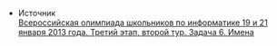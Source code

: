 - Источник  
[Всероссийская олимпиада школьников по информатике 19 и 21 января 2013 года. Третий этап, второй тур. Задача 6. Имена](https://neerc.ifmo.ru/school/archive/2012-2013.html)
